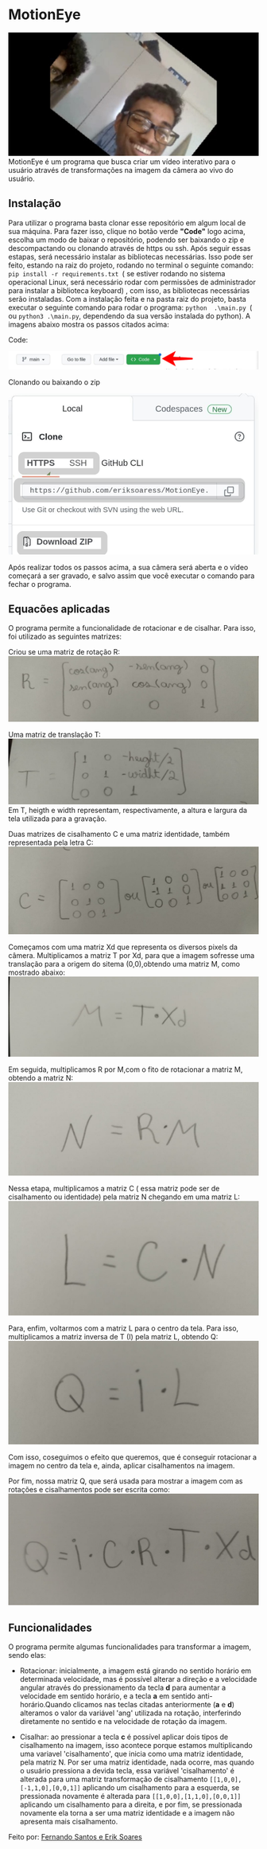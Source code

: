 # MotionEye
<img src= "https://github.com/eriksoaress/MotionEye/blob/main/EyeMotion.jpeg">
MotionEye é um programa que busca criar um vídeo interativo para o usuário através de transformações na imagem da câmera ao vivo do usuário.

## Instalação
Para utilizar o programa basta clonar esse repositório em algum local de sua máquina. Para fazer isso, clique no botão verde **"Code"** logo acima, escolha um modo de baixar o repositório, podendo ser baixando o zip e descompactando ou clonando através de https ou ssh. Após seguir essas estapas, será necessário instalar as bibliotecas necessárias. Isso pode ser feito, estando na raiz do projeto, rodando no terminal o seguinte comando:  `pip install -r requirements.txt `( se estiver rodando no sistema operacional Linux, será necessário rodar com permissões de administrador para instalar a biblioteca keyboard) , com isso, as bibliotecas necessárias serão instaladas. Com a instalação feita e na pasta raiz do projeto, basta executar o seguinte comando para rodar o programa: `python  .\main.py `( ou `python3 .\main.py`, dependendo da sua versão instalada do python). A imagens abaixo mostra os passos citados acima:
<p>Code:</p>
<img src= "https://github.com/eriksoaress/MotionEye/blob/main/code.jpeg">
<p>Clonando ou baixando o zip</p>
<img src= "https://github.com/eriksoaress/MotionEye/blob/main/clone.jpeg">



Após realizar todos os passos acima, a sua câmera será aberta e o vídeo começará a ser gravado, e salvo assim que você executar o comando para fechar o programa.

## Equacões aplicadas 
O programa permite a funcionalidade de rotacionar e de cisalhar. Para isso, foi utilizado as seguintes matrizes:

Criou se uma matriz de rotação R:
<img src= "https://github.com/eriksoaress/MotionEye/blob/main/rotacao.jpeg">

Uma matriz de translação T:
<img src= "https://github.com/eriksoaress/MotionEye/blob/main/translacao.jpeg">
Em T, heigth e width representam, respectivamente, a altura e largura da tela utilizada para a gravação.

Duas matrizes de cisalhamento  C e uma matriz identidade, também representada pela letra C:
<img src= "https://github.com/eriksoaress/MotionEye/blob/main/cisalhar.jpeg">


Começamos com uma matriz Xd que representa  os diversos pixels da câmera. Multiplicamos a matriz  T por Xd, para que a imagem sofresse uma translação para a origem do sitema (0,0),obtendo uma matriz M, como mostrado abaixo:
<img src= "https://github.com/eriksoaress/MotionEye/blob/main/matrizXd.jpeg">


Em seguida, multiplicamos R por M,com o fito de rotacionar a matriz M, obtendo a matriz N:
<img src= "https://github.com/eriksoaress/MotionEye/blob/main/matrizN.jpeg">


Nessa etapa, multiplicamos a matriz  C ( essa matriz pode ser de cisalhamento ou identidade) pela matriz N chegando em uma matriz L:
<img src= "https://github.com/eriksoaress/MotionEye/blob/main/matrizL.jpeg">


Para, enfim, voltarmos com a matriz L para o centro da tela. Para isso, multiplicamos a matriz inversa de T (I) pela matriz L, obtendo Q:
<img src= "https://github.com/eriksoaress/MotionEye/blob/main/matrizQ.jpeg">


Com isso, coseguimos o efeito que queremos, que é conseguir rotacionar a imagem no centro da tela e, ainda, aplicar cisalhamentos na imagem.

Por fim, nossa matriz Q, que será usada para mostrar a imagem com as rotações e cisalhamentos pode ser escrita como:
<img src= "https://github.com/eriksoaress/MotionEye/blob/main/multiplicacoes%20totais.jpeg">


## Funcionalidades 


O programa permite algumas funcionalidades para transformar a imagem, sendo elas:


- Rotacionar: inicialmente, a imagem está girando no sentido horário em determinada velocidade, mas é possível alterar a direção e a velocidade angular através do pressionamento da tecla **d** para aumentar a velocidade em sentido horário, e a tecla **a** em sentido anti-horário.Quando clicamos nas teclas citadas anteriormente (**a** e **d**) alteramos o valor da variável 'ang' utilizada na rotação, interferindo diretamente no sentido e na velocidade de rotação da imagem.

- Cisalhar: ao pressionar a tecla **c** é possível aplicar dois tipos de cisalhamento na imagem, isso acontece porque estamos multiplicando uma variavel 'cisalhamento', que inicia como uma matriz identidade, pela matriz N. Por ser uma matriz identidade, nada ocorre, mas quando o usuário pressiona a devida tecla, essa variável 'cisalhamento' é alterada para uma matriz transformação de cisalhamento `[[1,0,0],[-1,1,0],[0,0,1]]` aplicando um cisalhamento para a esquerda, se pressionada novamente é alterada para `[[1,0,0],[1,1,0],[0,0,1]]` aplicando um cisalhamento para a direita, e por fim, se pressionada novamente ela torna a ser uma matriz identidade e a imagem não apresenta mais cisalhamento.




Feito por: <a href= "https://github.com/fernandovs4"> Fernando Santos e <a href = "https://github.com/eriksoaress"> Erik Soares<a>


